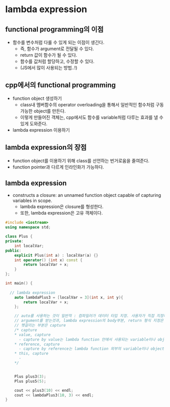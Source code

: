# lambda expression

## functional programming의 이점
  - 함수를 변수처럼 다룰 수 있게 되는 이점이 생긴다.
    - 즉, 함수가 argument로 전달될 수 있다.
    - return 값이 함수가 될 수 있다.
    - 함수를 값처럼 할당하고, 수정할 수 있다.
    - (JS에서 많이 사용되는 방법..!)
    
## cpp에서의 functional programming
  - function object 생성하기
    - class내 멤버함수의 operator overloading을 통해서 일반적인 함수처럼 구동가능한 object를 만든다.
    - 이렇게 만들어진 객체는, cpp에서도 함수를 variable처럼 다루는 효과를 낼 수 있게 도와준다.
  - lambda expression 이용하기
  
## lambda expression의 장점
  - function object를 이용하기 위해 class를 선언하는 번거로움을 줄여준다.
  - function pointer과 다르게 인라인화가 가능하다.
  
## lambda expression
  - constructs a closure: an unnamed function object capable of capturing variables in scope.
    - lambda expression은 closure를 형성한다.
    - 또한, lambda expression은 고유 객체이다.
    
```cpp
#include <iostream>
using namespace std;

class Plus {
private:
	int localVar;
public:
	explicit Plus(int a) : localVar(a) {}
	int operator() (int x) const {
		return localVar + x;
	}
};

int main() {
  
  // lambda expression
	auto lambdaPlus3 = [localVar = 3](int x, int y){
		return localVar + x;
	};

	// auto를 사용하는 것이 일반적 : 컴파일러가 데이터 타입 지정. 사용자가 직접 지정하는 것이 가독성이 떨어질 우려가 있음
	// argument를 받는것과, lambda expression의 body부분, return 형식 지정은 일반 함수와 다를게 없다.
	// 헷갈리는 부분은 capture
	/* capture
	* value, capture
	  - capture by value는 lambda function 안에서 사용되는 variable이나 object를 value로 capture한다는 것.
	* reference, capture
	  - capture by reference는 lambda function 외부의 variable이나 object를 reference로 참조한다는 것.
	* this, capture
	  - 
	*/


	Plus plus3(3);
	Plus plus5(5);

	cout << plus3(10) << endl;
	cout << lambdaPlus3(10, 3) << endl;
}
```
